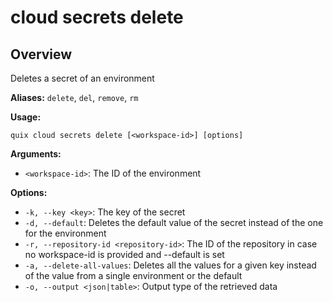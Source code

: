 # cloud secrets delete

## Overview

Deletes a secret of an environment

**Aliases:** `delete`, `del`, `remove`, `rm`

**Usage:**

```
quix cloud secrets delete [<workspace-id>] [options]
```

**Arguments:**

- `<workspace-id>`: The ID of the environment

**Options:**

- `-k, --key <key>`: The key of the secret
- `-d, --default`: Deletes the default value of the secret instead of the one for the environment
- `-r, --repository-id <repository-id>`: The ID of the repository in case no workspace-id is provided and --default is set
- `-a, --delete-all-values`: Deletes all the values for a given key instead of the value from a single environment or the default
- `-o, --output <json|table>`: Output type of the retrieved data

